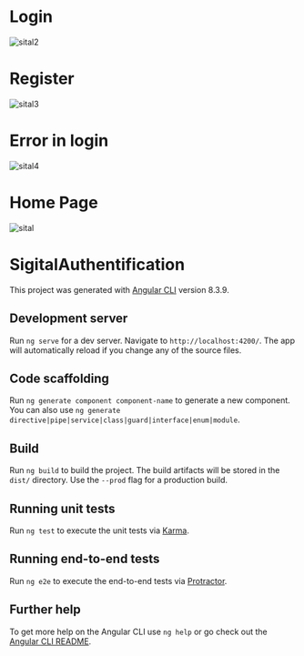 
# Login

![sital2](https://user-images.githubusercontent.com/56519992/98406316-09edc180-206e-11eb-9003-3054b8802c58.PNG)

# Register

![sital3](https://user-images.githubusercontent.com/56519992/98406322-0c501b80-206e-11eb-8f47-ebb50ac72c7a.PNG)

# Error in login

![sital4](https://user-images.githubusercontent.com/56519992/98406324-0d814880-206e-11eb-87f4-cb967c1384a3.PNG)

# Home Page

![sital](https://user-images.githubusercontent.com/56519992/98438375-f8e29600-20e9-11eb-869c-36510a2fb1ce.PNG)


# SigitalAuthentification

This project was generated with [Angular CLI](https://github.com/angular/angular-cli) version 8.3.9.

## Development server

Run `ng serve` for a dev server. Navigate to `http://localhost:4200/`. The app will automatically reload if you change any of the source files.

## Code scaffolding

Run `ng generate component component-name` to generate a new component. You can also use `ng generate directive|pipe|service|class|guard|interface|enum|module`.

## Build

Run `ng build` to build the project. The build artifacts will be stored in the `dist/` directory. Use the `--prod` flag for a production build.

## Running unit tests

Run `ng test` to execute the unit tests via [Karma](https://karma-runner.github.io).

## Running end-to-end tests

Run `ng e2e` to execute the end-to-end tests via [Protractor](http://www.protractortest.org/).

## Further help

To get more help on the Angular CLI use `ng help` or go check out the [Angular CLI README](https://github.com/angular/angular-cli/blob/master/README.md).
